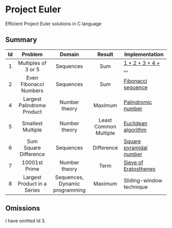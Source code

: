 # Project Euler

Efficient Project Euler solutions in C language

## Summary

| Id  |           Problem           |             Domain             |        Result         | Implementation                                                                         |
| :-: | :-------------------------: | :----------------------------: | :-------------------: | -------------------------------------------------------------------------------------- |
|  1  |     Multiples of 3 or 5     |           Sequences            |          Sum          | [1 + 2 + 3 + 4 + ...](https://en.wikipedia.org/wiki/1_%2B_2_%2B_3_%2B_4_%2B_%E2%8B%AF) |
|  2  |   Even Fibonacci Numbers    |           Sequences            |          Sum          | [Fibonacci sequence](https://en.wikipedia.org/wiki/Fibonacci_sequence)                 |
|  4  | Largest Palindrome Product  |         Number theory          |        Maximum        | [Palindromic number](https://en.wikipedia.org/wiki/Palindromic_number)                 |
|  5  |      Smallest Multiple      |         Number theory          | Least Common Multiple | [Euclidean algorithm](https://en.wikipedia.org/wiki/Euclidean_algorithm)               |
|  6  |    Sum Square Difference    |           Sequences            |      Difference       | [Square pyramidal number](https://en.wikipedia.org/wiki/Square_pyramidal_number)       |
|  7  |        10001st Prime        |         Number theory          |         Term          | [Sieve of Eratosthenes](https://en.wikipedia.org/wiki/Sieve_of_Eratosthenes)           |
|  8  | Largest Product in a Series | Sequences, Dynamic programming |        Maximum        | Sliding-window technique                                                               |

## Omissions

I have omitted Id 3.
